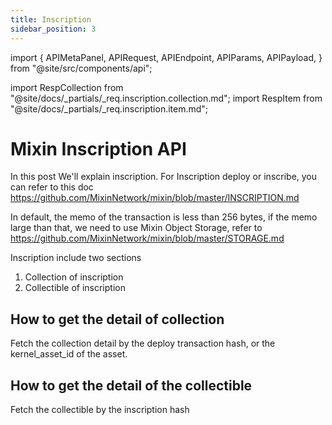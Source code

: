 ```yaml
---
title: Inscription
sidebar_position: 3
---
```


import {
  APIMetaPanel,
  APIRequest,
  APIEndpoint,
  APIParams,
  APIPayload,
} from "@site/src/components/api";

import RespCollection from "@site/docs/_partials/_req.inscription.collection.md";
import RespItem from "@site/docs/_partials/_req.inscription.item.md";

# Mixin Inscription API

In this post We'll explain inscription. For Inscription deploy or inscribe, you can refer to this doc https://github.com/MixinNetwork/mixin/blob/master/INSCRIPTION.md

In default, the memo of the transaction is less than 256 bytes, if the memo large than that, we need to use Mixin Object Storage, refer to https://github.com/MixinNetwork/mixin/blob/master/STORAGE.md

Inscription include two sections

1. Collection of inscription
2. Collectible of inscription

## How to get the detail of collection

Fetch the collection detail by the deploy transaction hash, or the kernel_asset_id of the asset.

<APIEndpoint url="/inscriptions/collections/:hash" method="GET" />

<RespCollection />

## How to get the detail of the collectible

Fetch the collectible by the inscription hash

<APIEndpoint url="/inscriptions/items/:hash" method="GET" />

<RespItem />
